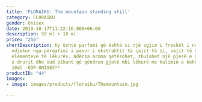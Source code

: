```yaml
---
title: 'FLORAIKU: The mountain standing still'
category: FLORAIKU
gender: Unisex
date: 2019-10-17T11:22:16.000+06:00
description: 50 ml + 10 ml
price: "255"
shortDescription: Ky është parfumi që është si një zgjim i freskët i nenexhikut, i
  ndjekur nga përqafimi i pasur i ekstraktit të çajit të zi, vajit të shafranit dhe
  elementeve të lëkurës. Ndërsa aroma qetësohet, zbulohet një pjesë e ngrohtë e thatë
  e drurit dhe oud pikant që qëndron gjatë mbi lëkurë me kalimin e kohës. **50ml &
  10ml -EDP-UNISEX**
productID: "44"
images:
- image: images/products/floraiku/Themountain.jpg

---
```

